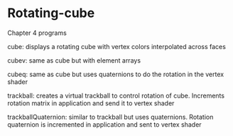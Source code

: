 # Rotating-cube
Chapter 4 programs

cube: displays a rotating cube with vertex colors interpolated across faces

cubev: same as cube but with element arrays

cubeq: same as cube but uses quaternions to do the rotation in the vertex shader

trackball: creates a virtual trackball to control rotation of cube. Increments rotation matrix in application and send it to vertex shader

trackballQuaternion: similar to trackball but uses quaternions. Rotation quaternion is incremented in application and sent to vertex shader
